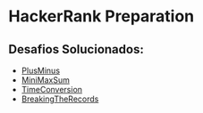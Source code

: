 # HackerRank Preparation
## Desafios Solucionados:
* [PlusMinus](https://github.com/brunosouza2/hacker-rank-preparation/blob/main/src/plus_minus/Result.java)
* [MiniMaxSum](https://github.com/brunosouza2/hacker-rank-preparation/blob/main/src/mini_max_sum/Result.java)
* [TimeConversion](https://github.com/brunosouza2/hacker-rank-preparation/blob/main/src/time_conversion/Result.java)
* [BreakingTheRecords](https://github.com/brunosouza2/hacker-rank-preparation/blob/main/src/breaking_the_records/Result.java)